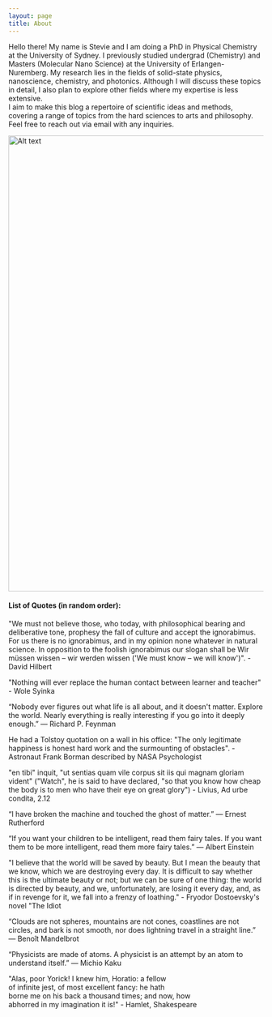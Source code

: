 ```yaml
---
layout: page
title: About
---
```


Hello there! My name is Stevie and I am doing a PhD in Physical Chemistry at the University of Sydney. I previously studied undergrad (Chemistry) and Masters (Molecular Nano Science) at the University of Erlangen-Nuremberg. My research lies in the fields of solid-state physics, nanoscience, chemistry, and photonics. Although I will discuss these topics in detail, I also plan to explore other fields where my expertise is less extensive.  
I aim to make this blog a repertoire of scientific ideas and methods, covering a range of topics from the hard sciences to arts and philosophy. Feel free to reach out via email with any inquiries.

<img src="https://imgur.com/pYJm4TD.jpg" alt="Alt text" width="900">  

#### List of Quotes (in random order):   

    
"We must not believe those, who today, with philosophical bearing and deliberative tone, prophesy the fall of culture and accept the ignorabimus. For us there is no ignorabimus, and in my opinion none whatever in natural science. In opposition to the foolish ignorabimus our slogan shall be Wir müssen wissen – wir werden wissen ('We must know – we will know')". - David Hilbert   

"Nothing will ever replace the human contact between learner and teacher" - Wole Syinka
   
“Nobody ever figures out what life is all about, and it doesn't matter. Explore the world. Nearly everything is really interesting if you go into it deeply enough.” ― Richard P. Feynman   
  
He had a Tolstoy quotation on a wall in his office: "The only legitimate happiness is honest hard work and the surmounting of obstacles". - Astronaut Frank Borman described by NASA Psychologist   
   
"en tibi" inquit, "ut sentias quam vile corpus sit iis qui magnam gloriam vident" ("Watch", he is said to have declared, "so that you know how cheap the body is to men who have their eye on great glory") - Livius, Ad urbe condita, 2.12     

“I have broken the machine and touched the ghost of matter.” ― Ernest Rutherford    

“If you want your children to be intelligent, read them fairy tales. If you want them to be more intelligent, read them more fairy tales.” ― Albert Einstein    

"I believe that the world will be saved by beauty. But I mean the beauty that we know, which we are destroying every day. It is difficult to say whether this is the ultimate beauty or not; but we can be sure of one thing: the world is directed by beauty, and we, unfortunately, are losing it every day, and, as if in revenge for it, we fall into a frenzy of loathing." - Fryodor Dostoevsky's novel "The Idiot  

“Clouds are not spheres, mountains are not cones, coastlines are not circles, and bark is not smooth, nor does lightning travel in a straight line.” ― Benoît Mandelbrot    

“Physicists are made of atoms. A physicist is an attempt by an atom to understand itself.” ― Michio Kaku   

"Alas, poor Yorick! I knew him, Horatio: a fellow   
of infinite jest, of most excellent fancy: he hath   
borne me on his back a thousand times; and now, how   
abhorred in my imagination it is!" - Hamlet, Shakespeare    




